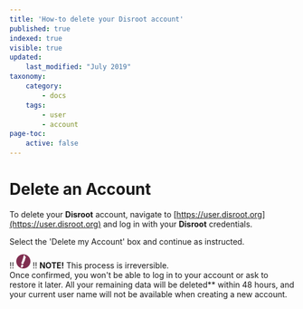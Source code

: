 ```yaml
---
title: 'How-to delete your Disroot account'
published: true
indexed: true
visible: true
updated:
    last_modified: "July 2019"
taxonomy:
    category:
        - docs
    tags:
        - user
        - account
page-toc:
    active: false
---
```


# Delete an Account

To delete your **Disroot** account, navigate to [https://user.disroot.org](https://user.disroot.org) and log in with your **Disroot** credentials.

Select the 'Delete my Account' box and continue as instructed.

!! ![](en/note.png)
!! **NOTE!** This process is irreversible. <br>Once confirmed, you won't be able to log in to your account or ask to restore it later. All your remaining data will be deleted** within 48 hours, and your current user name will not be available when creating a new account.
